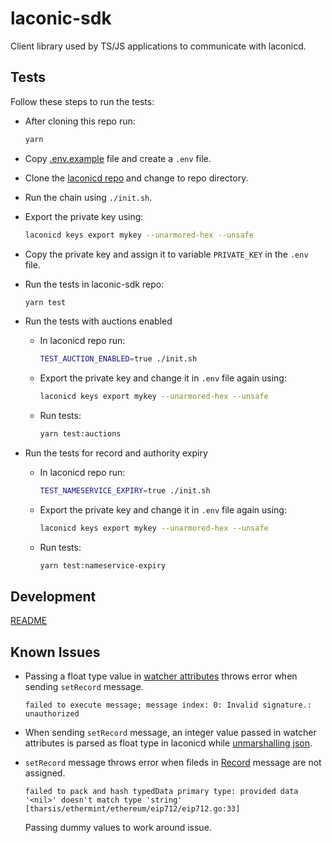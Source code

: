 # laconic-sdk

Client library used by TS/JS applications to communicate with laconicd.

## Tests

Follow these steps to run the tests:

- After cloning this repo run:

  ```bash
  yarn
  ```

- Copy [.env.example](./.env.example) file and create a `.env` file.

- Clone the [laconicd repo](https://github.com/cerc-io/laconicd) and change to repo directory.

- Run the chain using `./init.sh`.

- Export the private key using:

  ```bash
  laconicd keys export mykey --unarmored-hex --unsafe
  ```

- Copy the private key and assign it to variable `PRIVATE_KEY` in the `.env` file.

- Run the tests in laconic-sdk repo:

  ```bash
  yarn test
  ```

- Run the tests with auctions enabled

  - In laconicd repo run:

    ```bash
    TEST_AUCTION_ENABLED=true ./init.sh
    ```

  - Export the private key and change it in `.env` file again using:

    ```bash
    laconicd keys export mykey --unarmored-hex --unsafe
    ```

  - Run tests:

    ```bash
    yarn test:auctions
    ```

- Run the tests for record and authority expiry

  - In laconicd repo run:

    ```bash
    TEST_NAMESERVICE_EXPIRY=true ./init.sh
    ```

  - Export the private key and change it in `.env` file again using:

    ```bash
    laconicd keys export mykey --unarmored-hex --unsafe
    ```

  - Run tests:

    ```bash
    yarn test:nameservice-expiry
    ```

## Development

[README](./DEVELOPMENT.md)

## Known Issues

- Passing a float type value in [watcher attributes](./src/testing/data/watcher.yml) throws error when sending `setRecord` message.
  ```
  failed to execute message; message index: 0: Invalid signature.: unauthorized
  ```

- When sending `setRecord` message, an integer value passed in watcher attributes is parsed as float type in laconicd while [unmarshalling json](https://pkg.go.dev/encoding/json#Unmarshal).

- `setRecord` message throws error when fileds in [Record](./src/types.ts) message are not assigned.
  ```
  failed to pack and hash typedData primary type: provided data '<nil>' doesn't match type 'string' [tharsis/ethermint/ethereum/eip712/eip712.go:33]
  ```
  Passing dummy values to work around issue.
